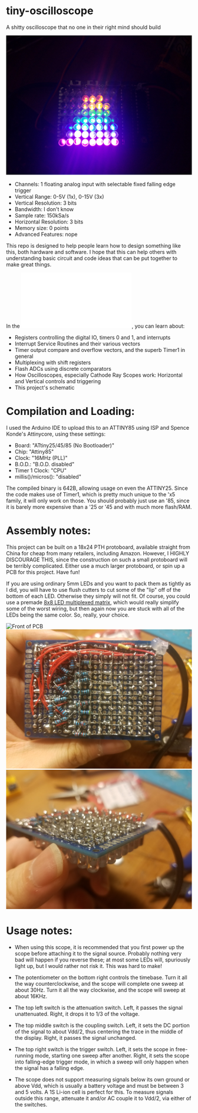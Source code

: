 # tiny-oscilloscope
A shitty oscilloscope that no one in their right mind should build

![Showing a sine wave](assets/sine.jpg)

- Channels: 1 floating analog input with selectable fixed falling edge trigger
- Vertical Range: 0-5V (1x), 0-15V (3x)
- Vertical Resolution: 3 bits
- Bandwidth: I don't know
- Sample rate: 150kSa/s
- Horizontal Resolution: 3 bits
- Memory size: 0 points
- Advanced Features: nope

This repo is designed to help people learn how to design something like this, both hardware and software. I hope that this can help others with understanding basic circuit and code ideas that can be put together to make great things.

In the ![design notes document](/design.md), you can learn about:
- Registers controlling the digital IO, timers 0 and 1, and interrupts
- Interrupt Service Routines and their various vectors
- Timer output compare and overflow vectors, and the superb Timer1 in general
- Multiplexing with shift registers
- Flash ADCs using discrete comparators
- How Oscilloscopes, especially Cathode Ray Scopes work: Horizontal and Vertical controls and triggering
- This project's schematic

# Compilation and Loading:

I used the Arduino IDE to upload this to an ATTINY85 using ISP and Spence Konde's Attinycore, using these settings:

- Board: "ATtiny25/45/85 (No Bootloader)"
- Chip: "Attiny85"
- Clock: "16MHz (PLL)"
- B.O.D.: "B.O.D. disabled"
- Timer 1 Clock: "CPU"
- millis()/micros(): "disabled"

The compiled binary is 642B, allowing usage on even the ATTINY25. Since the code makes use of Timer1, which is pretty much unique to the 'x5 family, it will only work on those. You should probably just use an '85, since it is barely more expensive than a '25 or '45 and with much more flash/RAM.

# Assembly notes:

This project can be built on a 18x24 PTH protoboard, available straight from China for cheap from many retailers, including Amazon. However, I HIGHLY DISCOURAGE THIS, since the construction on such a small protoboard will be  terribly complicated. Either use a much larger protoboard, or spin up a PCB for this project. Have fun!

If you are using ordinary 5mm LEDs and you want to pack them as tightly as I did, you will have to use flush cutters to cut some of the "lip" off of the bottom of each LED. Otherwise they simply will not fit. Of course, you could use a premade [8x8 LED multiplexed matrix](https://www.adafruit.com/product/454), which would really simplify some of the worst wiring, but then again now you are stuck with all of the LEDs being the same color. So, really, your choice.

![Front of PCB](assets/front.png)
![Back of PCB](assets/back.jpg)
![Back of PCB, diagonal view](assets/grid.jpg)

# Usage notes:

- When using this scope, it is recommended that you first power up the scope before attaching it to the signal source. Probably nothing very bad will happen if you reverse these; at most some LEDs will, spuriously light up, but I would rather not risk it. This was hard to make!

- The potentiometer on the bottom right controls the timebase. Turn it all the way counterclockwise, and the scope will complete one sweep at about 30Hz. Turn it all the way clockwise, and the scope will sweep at about 16KHz. 

- The top left switch is the attenuation switch. Left, it passes the signal unattenuated. Right, it drops it to 1/3 of the voltage.

- The top middle switch is the coupling switch. Left, it sets the DC portion of the signal to about Vdd/2, thus centering the trace in the middle of the display. Right, it passes the signal unchanged.

- The top right switch is the trigger switch. Left, it sets the scope in free-running mode, starting one sweep after another. Right, it sets the scope into falling-edge trigger mode, in which a sweep will only happen when the signal has a falling edge.

- The scope does not support measuring signals below its own ground or above Vdd, which is usually a battery voltage and must be between 3 and 5 volts. A 1S Li-ion cell is perfect for this. To measure signals outside this range, attenuate it and/or AC couple it to Vdd/2, via either of the switches. 
